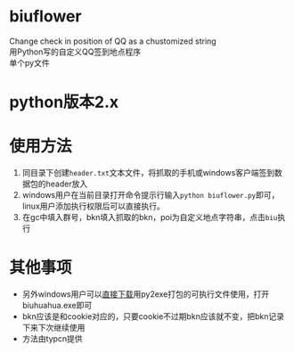 # biuflower
Change check in position of QQ as a chustomized string  
用Python写的自定义QQ签到地点程序  
单个py文件
# python版本2.x
# 使用方法
1. 同目录下创建`header.txt`文本文件，将抓取的手机或windows客户端签到数据包的header放入
2. windows用户在当前目录打开命令提示行输入`python biuflower.py`即可，linux用户添加执行权限后可以直接执行。
3. 在gc中填入群号，bkn填入抓取的bkn，poi为自定义地点字符串，点击`biu`执行

# 其他事项
- 另外windows用户可以[直接下载](https://github.com/chinuno-usami/biuflower/releases/)用py2exe打包的可执行文件使用，打开biuhuahua.exe即可
- bkn应该是和cookie对应的，只要cookie不过期bkn应该就不变，把bkn记录下来下次继续使用
- 方法由typcn提供 
